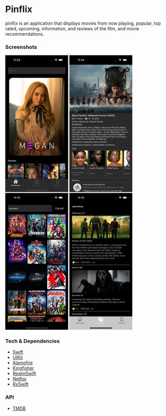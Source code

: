 # Pinflix #
pinflix is an application that displays movies from now playing, popular, top rated, upcoming, information, and reviews of the film, and movie recommendations.

### Screenshots ###
<img src="screenshots/1.png" width="200"> <img src="screenshots/2.png" width="200"> <img src="screenshots/3.png" width="200"> <img src="screenshots/4.png" width="200">

### Tech & Dependencies ###
* [Swift](https://developer.apple.com/swift/)
* [UIKit](https://developer.apple.com/documentation/uikit)
* [Alamofire](https://github.com/Alamofire/Alamofire)
* [Kingfisher](https://github.com/onevcat/Kingfisher)
* [RealmSwift](https://realm.io/realm-swift/)
* [Netfox](https://github.com/kasketis/netfox)
* [RxSwift](https://github.com/ReactiveX/RxSwift)

### API ###
* [TMDB](https://www.themoviedb.org/documentation/api)
